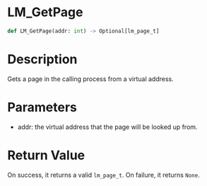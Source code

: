 # LM_GetPage

```python
def LM_GetPage(addr: int) -> Optional[lm_page_t]
```

# Description

Gets a page in the calling process from a virtual address.

# Parameters

- addr: the virtual address that the page will be looked up from.

# Return Value

On success, it returns a valid `lm_page_t`. On failure, it returns `None`.

